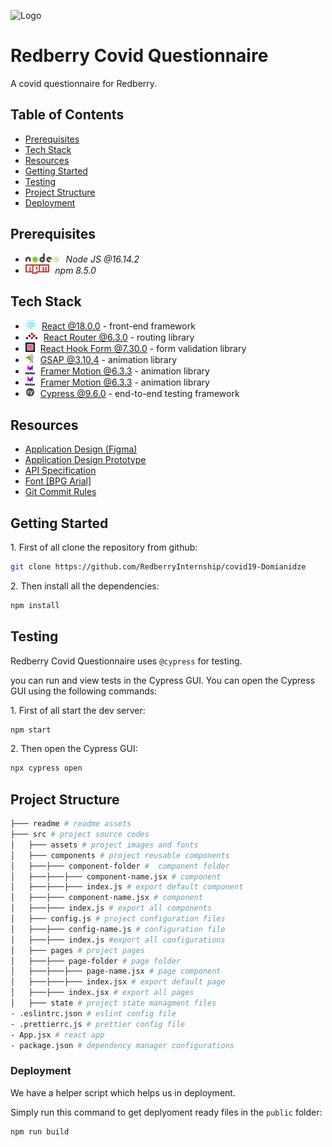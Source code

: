 ![Logo](https://redberry.international/wp-content/uploads/2022/01/redberrylogo.svg)

# Redberry Covid Questionnaire
 
A covid questionnaire for Redberry.

## Table of Contents

* [Prerequisites](#prerequisites)
* [Tech Stack](#tech-stack)
* [Resources](#resources)
* [Getting Started](#getting-started)
* [Testing](#testing)
* [Project Structure](#project-structure)
* [Deployment](#deployment)

## Prerequisites

* <img src="./readme/assets/img/nodejs.png" height="15px" style='padding-right: 5px'> *Node JS @16.14.2*
* <img src="./readme/assets/img/npm.png" height="15px" style='padding-right: 5px'/> *npm 8.5.0*

## Tech Stack

* <img src="./readme/assets/img/react.png" height="15"  style='padding-right: 5px'> [React @18.0.0](https://reactjs.org) - front-end framework
* <img src="./readme/assets/img/react-router.png" height="15"  style='padding-right: 5px'> [React Router @6.3.0](https://reactrouter.com/) - routing library
* <img src="./readme/assets/img/react-hook-form.png" height="15"  style='padding-right: 5px'> [React Hook Form @7.30.0](https://react-hook-form.com/) - form validation library
* <img src="./readme/assets/img/gsap.png" height="15"  style='padding-right: 5px'> [GSAP @3.10.4](https://greensock.com/gsap/) - animation library
* <img src="./readme/assets/img/framer-motion.png" height="15"  style='padding-right: 5px'> [Framer Motion @6.3.3](https://www.framer.com/motion/) - animation library
* <img src="./readme/assets/img/framer-motion.png" height="15"  style='padding-right: 5px'> [Framer Motion @6.3.3](https://www.framer.com/motion/) - animation library
* <img src="./readme/assets/img/cypress.png" height="15"  style='padding-right: 5px'> [Cypress  @9.6.0](https://www.cypress.io/) - end-to-end testing framework

## Resources

*  [Application Design (Figma)](https://www.figma.com/file/56t2BI25FcD0LAIjR4GVkQ/%E1%83%99%E1%83%98%E1%83%97%E1%83%AE%E1%83%95%E1%83%90%E1%83%A0%E1%83%98?node-id=37%3A3)
*  [Application Design Prototype](https://www.figma.com/proto/56t2BI25FcD0LAIjR4GVkQ/%E1%83%99%E1%83%98%E1%83%97%E1%83%AE%E1%83%95%E1%83%90%E1%83%A0%E1%83%98?node-id=37%3A3&starting-point-node-id=1%3A2&scaling=contain)
*  [API Specification](https://covid19.devtest.ge/api-specs)
*  [Font [BPG Arial]](https://fonts.ge/ka/font/13/BPG-Arial)
*  [Git Commit Rules](https://redberry.gitbook.io/resources/git-is-semantikuri-komitebi)

## Getting Started

1\. First of all clone the repository from github:
```sh
git clone https://github.com/RedberryInternship/covid19-Domianidze
```

2\. Then install all the dependencies:
```sh
npm install
```

## Testing
Redberry Covid Questionnaire uses ``` @cypress ```  for testing.

you can run and view tests in the Cypress GUI. You can open the Cypress GUI  using the following commands:

1\. First of all start the dev server:
```sh
npm start
```

2\. Then open the Cypress GUI:
```sh
npx cypress open
```

## Project Structure

```bash
├─── readme # readme assets
├─── src # project source codes
│   ├─── assets # project images and fonts
│   ├─── components # project reusable components
│   ├───├─── component-folder #  component folder
│   ├───├───├─── component-name.jsx # component
│   ├───├───├─── index.js # export default component
│   ├───├─── component-name.jsx # component
│   ├───├─── index.js # export all components
│   ├─── config.js # project configuration files
│   ├───├─── config-name.js # configuration file
│   ├───├─── index.js #export all configurations
│   ├─── pages # project pages
│   ├───├─── page-folder # page folder
│   ├───├───├─── page-name.jsx # page component
│   ├───├───├─── index.jsx # export default page
│   ├───├─── index.jsx # export all pages
│   ├─── state # project state managment files 
- .eslintrc.json # eslint config file
- .prettierrc.js # prettier config file
- App.jsx # react app
- package.json # dependency manager configurations
```

### Deployment

We have a helper script which helps us in deployment.

Simply run this command to get deplyoment ready files in the  ``` public ```  folder:

```sh
npm run build
```
